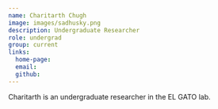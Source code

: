 ```yaml
---
name: Charitarth Chugh
image: images/sadhusky.png
description: Undergraduate Researcher
role: undergrad
group: current
links:
  home-page: 
  email: 
  github: 
---
```


Charitarth is an undergraduate researcher in the EL GATO lab. 